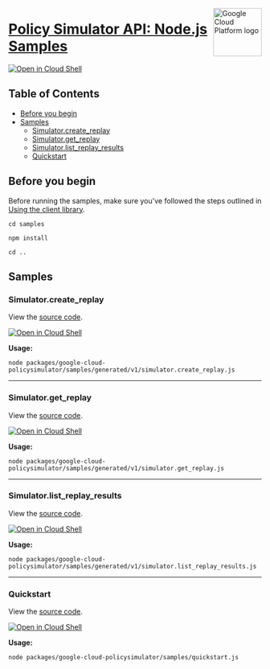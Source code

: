 [//]: # "This README.md file is auto-generated, all changes to this file will be lost."
[//]: # "To regenerate it, use `python -m synthtool`."
<img src="https://avatars2.githubusercontent.com/u/2810941?v=3&s=96" alt="Google Cloud Platform logo" title="Google Cloud Platform" align="right" height="96" width="96"/>

# [Policy Simulator API: Node.js Samples](https://github.com/googleapis/google-cloud-node)

[![Open in Cloud Shell][shell_img]][shell_link]



## Table of Contents

* [Before you begin](#before-you-begin)
* [Samples](#samples)
  * [Simulator.create_replay](#simulator.create_replay)
  * [Simulator.get_replay](#simulator.get_replay)
  * [Simulator.list_replay_results](#simulator.list_replay_results)
  * [Quickstart](#quickstart)

## Before you begin

Before running the samples, make sure you've followed the steps outlined in
[Using the client library](https://github.com/googleapis/google-cloud-node#using-the-client-library).

`cd samples`

`npm install`

`cd ..`

## Samples



### Simulator.create_replay

View the [source code](https://github.com/googleapis/google-cloud-node/blob/main/packages/google-cloud-policysimulator/samples/generated/v1/simulator.create_replay.js).

[![Open in Cloud Shell][shell_img]](https://console.cloud.google.com/cloudshell/open?git_repo=https://github.com/googleapis/google-cloud-node&page=editor&open_in_editor=packages/google-cloud-policysimulator/samples/generated/v1/simulator.create_replay.js,samples/README.md)

__Usage:__


`node packages/google-cloud-policysimulator/samples/generated/v1/simulator.create_replay.js`


-----




### Simulator.get_replay

View the [source code](https://github.com/googleapis/google-cloud-node/blob/main/packages/google-cloud-policysimulator/samples/generated/v1/simulator.get_replay.js).

[![Open in Cloud Shell][shell_img]](https://console.cloud.google.com/cloudshell/open?git_repo=https://github.com/googleapis/google-cloud-node&page=editor&open_in_editor=packages/google-cloud-policysimulator/samples/generated/v1/simulator.get_replay.js,samples/README.md)

__Usage:__


`node packages/google-cloud-policysimulator/samples/generated/v1/simulator.get_replay.js`


-----




### Simulator.list_replay_results

View the [source code](https://github.com/googleapis/google-cloud-node/blob/main/packages/google-cloud-policysimulator/samples/generated/v1/simulator.list_replay_results.js).

[![Open in Cloud Shell][shell_img]](https://console.cloud.google.com/cloudshell/open?git_repo=https://github.com/googleapis/google-cloud-node&page=editor&open_in_editor=packages/google-cloud-policysimulator/samples/generated/v1/simulator.list_replay_results.js,samples/README.md)

__Usage:__


`node packages/google-cloud-policysimulator/samples/generated/v1/simulator.list_replay_results.js`


-----




### Quickstart

View the [source code](https://github.com/googleapis/google-cloud-node/blob/main/packages/google-cloud-policysimulator/samples/quickstart.js).

[![Open in Cloud Shell][shell_img]](https://console.cloud.google.com/cloudshell/open?git_repo=https://github.com/googleapis/google-cloud-node&page=editor&open_in_editor=packages/google-cloud-policysimulator/samples/quickstart.js,samples/README.md)

__Usage:__


`node packages/google-cloud-policysimulator/samples/quickstart.js`






[shell_img]: https://gstatic.com/cloudssh/images/open-btn.png
[shell_link]: https://console.cloud.google.com/cloudshell/open?git_repo=https://github.com/googleapis/google-cloud-node&page=editor&open_in_editor=samples/README.md
[product-docs]: https://cloud.google.com/policy-intelligence/docs/iam-simulator-overview
